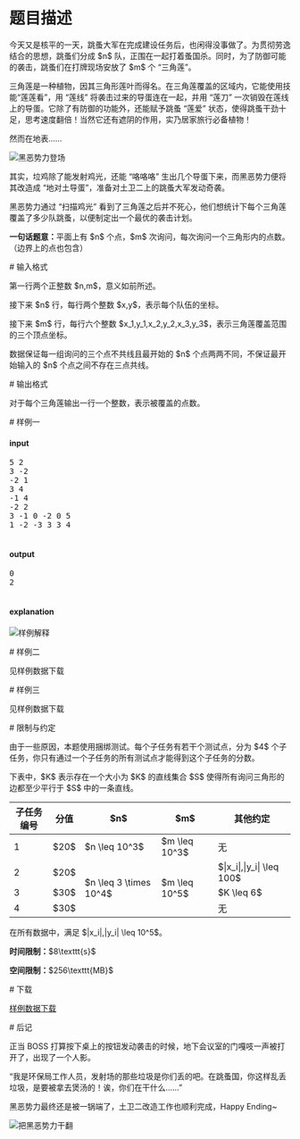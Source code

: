 # 题目描述

<p>今天又是核平的一天，跳蚤大军在完成建设任务后，也闲得没事做了。为贯彻劳逸结合的思想，跳蚤们分成 $n$ 队，正围在一起打着蚤国杀。同时，为了防御可能的袭击，跳蚤们在打牌现场安放了 $m$ 个 “三角莲”。</p>
<p>三角莲是一种植物，因其三角形莲叶而得名。在三角莲覆盖的区域内，它能使用技能“莲莲看”，用 “莲线” 将袭击过来的导蛋连在一起，并用 “莲刀” 一次销毁在莲线上的导蛋。它除了有防御的功能外，还能赋予跳蚤 “莲爱” 状态，使得跳蚤干劲十足，思考速度翻倍！当然它还有遮阴的作用，实乃居家旅行必备植物！</p>
<p>然而在地表……</p>
<p><img class="img-responsive center-block" src="source/uoj/243/img/aHR0cDovL2ltZy51b2ouYWMvcHJvYmxlbS8yNDEvZGFyay5qcGc=.jpg" alt="黑恶势力登场"/></p>
<p>其实，垃鸡除了能发射鸡光，还能 “咯咯咯” 生出几个导蛋下来，而黑恶势力便将其改造成 “地对土导蛋”，准备对土卫二上的跳蚤大军发动奇袭。</p>
<p>黑恶势力通过 “扫描鸡光” 看到了三角莲之后并不死心，他们想统计下每个三角莲覆盖了多少队跳蚤，以便制定出一个最优的袭击计划。</p>
<p><strong>一句话题意：</strong>平面上有 $n$ 个点，$m$ 次询问，每次询问一个三角形内的点数。（边界上的点也包含）</p>
# 输入格式


<p>第一行两个正整数 $n,m$，意义如前所述。</p>
<p>接下来 $n$ 行，每行两个整数 $x,y$，表示每个队伍的坐标。</p>
<p>接下来 $m$ 行，每行六个整数 $x_1,y_1,x_2,y_2,x_3,y_3$，表示三角莲覆盖范围的三个顶点坐标。</p>
<p>数据保证每一组询问的三个点不共线且最开始的 $n$ 个点两两不同，不保证最开始输入的 $n$ 个点之间不存在三点共线。</p>
# 输出格式


<p>对于每个三角莲输出一行一个整数，表示被覆盖的点数。</p>
# 样例一


<h4>input</h4>
<pre>5 2
3 -2 
-2 1 
3 4 
-1 4 
-2 2 
3 -1 0 -2 0 5 
1 -2 -3 3 3 4 

</pre>

<h4>output</h4>
<pre>0
2

</pre>

<h4>explanation</h4>
<p><img class="img-responsive center-block" src="source/uoj/243/img/aHR0cDovL2ltZy51b2ouYWMvcHJvYmxlbS8yNDMvc2FtcGxlLnBuZw==.png" alt="样例解释"/></p>
# 样例二


<p>见样例数据下载</p>
# 样例三


<p>见样例数据下载</p>
# 限制与约定


<p>由于一些原因，本题使用捆绑测试。每个子任务有若干个测试点，分为 $4$ 个子任务，你只有通过一个子任务的所有测试点才能得到这个子任务的分数。</p>
<p>下表中，$K$ 表示存在一个大小为 $K$ 的直线集合 $S$ 使得所有询问三角形的边都至少平行于 $S$ 中的一条直线。</p>
<div class="table-responsive">
<table class="table table-bordered table-text-center table-vertical-middle"><thead><tr><th>子任务编号</th>
<th>分值</th>
<th>$n$</th>
<th>$m$</th>
<th>其他约定</th>
</tr></thead><tbody><tr><td>1</td><td>$20$</td><td>$n \leq 10^3$</td><td>$m \leq 10^3$</td><td>无</td></tr><tr><td>2</td><td>$20$</td><td rowspan="3">$n \leq 3 \times 10^4$</td><td rowspan="3">$m \leq 10^5$</td><td>$|x_i|,|y_i| \leq 100$</td></tr><tr><td>3</td><td>$30$</td><td>$K \leq 6$</td></tr><tr><td>4</td><td>$30$</td><td>无</td></tr></tbody></table></div>



<p>在所有数据中，满足 $|x_i|,|y_i| \leq 10^5$。</p>
<p><strong>时间限制：</strong>$8\texttt{s}$</p>
<p><strong>空间限制：</strong>$256\texttt{MB}$</p>
# 下载


<p><a href="/download.php?type=problem&amp;id=243">样例数据下载</a></p>
# 后记


<p>正当 BOSS 打算按下桌上的按钮发动袭击的时候，地下会议室的门嘎吱一声被打开了，出现了一个人影。</p>
<p>“我是环保局工作人员，发射场的那些垃圾是你们丢的吧。在跳蚤国，你这样乱丢垃圾，是要被拿去煲汤的！诶，你们在干什么……”</p>
<p>黑恶势力最终还是被一锅端了，土卫二改造工作也顺利完成，Happy Ending~</p>
<p><img class="img-responsive center-block" src="source/uoj/243/img/aHR0cDovL2ltZy51b2ouYWMvcHJvYmxlbS8yNDMvZGVmZWF0LmpwZw==.jpg" alt="把黑恶势力干翻"/></p>
